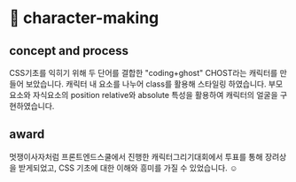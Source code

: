 # 👻 character-making

## concept and process
CSS기초를 익히기 위해 두 단어를 결합한 "coding+ghost" CHOST라는 캐릭터를 만들어 보았습니다. 
캐릭터 내 요소를 나누어 class를 활용해 스타일링 하였습니다. 
부모요소와 자식요소의 position relative와 absolute 특성을 활용하여 캐릭터의 얼굴을 구현하였습니다. 

## award
멋쟁이사자처럼 프론트엔드스쿨에서 진행한 캐릭터그리기대회에서 투표를 통해 장려상을 받게되었고, 
CSS 기초에 대한 이해와 흥미를 가질 수 있었습니다. ☺️
